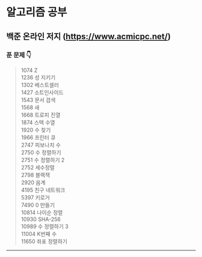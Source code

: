 # 알고리즘 공부
 
## 백준 온라인 저지 (https://www.acmicpc.net/)

### 푼 문제 👇
> 1074 Z </br>
> 1236 성 지키기 </br>
> 1302 베스트셀러 </br>
> 1427 소트인사이드 </br>
> 1543 문서 검색 </br>
> 1568 새 </br>
> 1668 트로피 진열 </br>
> 1874 스택 수열 </br>
> 1920 수 찾기 </br>
> 1966 프린터 큐 </br>
> 2747 피보나치 수 </br>
> 2750 수 정렬하기 </br>
> 2751 수 정렬하기 2 </br>
> 2752 세수정렬 </br>
> 2798 블랙잭 </br>
> 2920 음계 </br>
> 4195 친구 네트워크 </br>
> 5397 키로거 </br>
> 7490 0 만들기 </br>
> 10814 나이순 정렬 </br>
> 10930 SHA-256 </br>
> 10989 수 정렬하기 3 </br>
> 11004 K번째 수 </br>
> 11650 좌표 정렬하기 </br>

---
